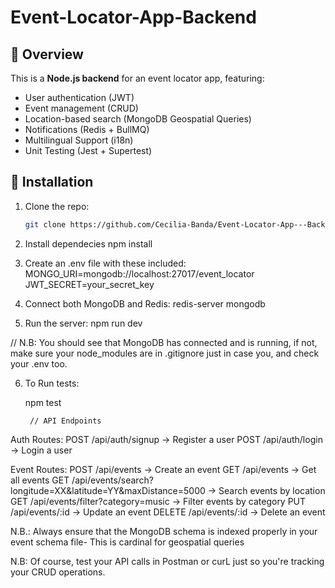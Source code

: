 # Event-Locator-App-Backend

## 📌 Overview
This is a **Node.js backend** for an event locator app, featuring:
- User authentication (JWT)
- Event management (CRUD)
- Location-based search (MongoDB Geospatial Queries)
- Notifications (Redis + BullMQ)
- Multilingual Support (i18n)
- Unit Testing (Jest + Supertest)

## 🚀 Installation
1. Clone the repo:
   ```sh
   git clone https://github.com/Cecilia-Banda/Event-Locator-App---Backend.git

2. Install dependecies 
       npm install

3. Create an .env file with these included:
   MONGO_URI=mongodb://localhost:27017/event_locator
   JWT_SECRET=your_secret_key

4. Connect both MongoDB and Redis: 
   redis-server
   mongodb

5. Run the server: 
   npm run dev

  // N.B: You should see that MongoDB has connected and is running, if not, make sure your node_modules are in .gitignore just in case you, and check your .env too.

6. To Run tests:

   npm test

        // API Endpoints
Auth Routes: 
   POST /api/auth/signup → Register a user
   POST /api/auth/login → Login a user

Event Routes: 
   POST /api/events → Create an event
   GET /api/events → Get all events
   GET /api/events/search?longitude=XX&latitude=YY&maxDistance=5000 → Search events by location
   GET /api/events/filter?category=music → Filter events by category
   PUT /api/events/:id → Update an event
   DELETE /api/events/:id → Delete an event

N.B.: Always ensure that the MongoDB schema is indexed properly in your event schema file- This is cardinal for geospatial queries

N.B: Of course, test your API calls in Postman or curL just so you're tracking your CRUD operations.

